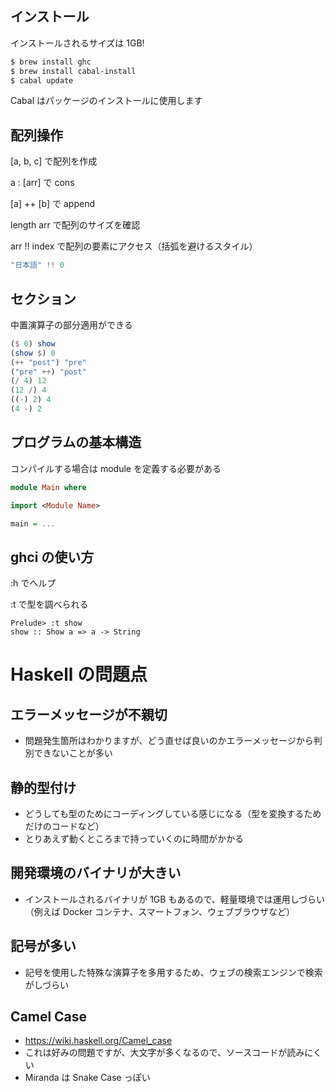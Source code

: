 ## インストール

インストールされるサイズは 1GB!

````bash
$ brew install ghc
$ brew install cabal-install
$ cabal update
````

Cabal はパッケージのインストールに使用します

## 配列操作

[a, b, c] で配列を作成

a : [arr] で cons

[a] ++ [b] で append

length arr で配列のサイズを確認

arr !! index で配列の要素にアクセス（括弧を避けるスタイル）

````haskell
"日本語" !! 0
````

## セクション

中置演算子の部分適用ができる

````haskell
($ 0) show
(show $) 0
(++ "post") "pre"
("pre" ++) "post"
(/ 4) 12
(12 /) 4
((-) 2) 4
(4 -) 2
````

## プログラムの基本構造

コンパイルする場合は module を定義する必要がある

````haskell
module Main where

import <Module Name>

main = ...
````

## ghci の使い方

:h でヘルプ

:t で型を調べられる
````
Prelude> :t show
show :: Show a => a -> String
````

# Haskell の問題点

## エラーメッセージが不親切
- 問題発生箇所はわかりますが、どう直せば良いのかエラーメッセージから判別できないことが多い

## 静的型付け
- どうしても型のためにコーディングしている感じになる（型を変換するためだけのコードなど）
- とりあえず動くところまで持っていくのに時間がかかる

## 開発環境のバイナリが大きい
- インストールされるバイナリが 1GB もあるので、軽量環境では運用しづらい（例えば Docker コンテナ、スマートフォン、ウェブブラウザなど）

## 記号が多い
- 記号を使用した特殊な演算子を多用するため、ウェブの検索エンジンで検索がしづらい

## Camel Case
- https://wiki.haskell.org/Camel_case
- これは好みの問題ですが、大文字が多くなるので、ソースコードが読みにくい
- Miranda は Snake Case っぽい
